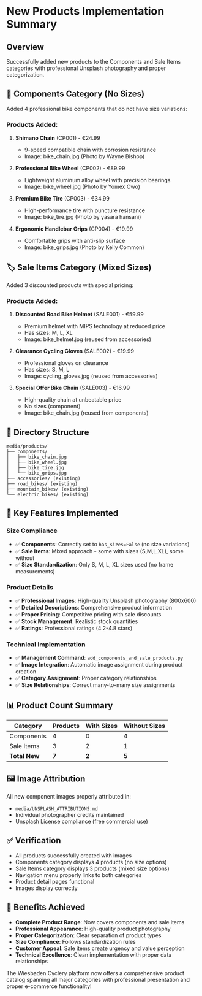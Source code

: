 # New Products Implementation Summary

## Overview
Successfully added new products to the Components and Sale Items categories with professional Unsplash photography and proper categorization.

## 🔧 Components Category (No Sizes)
Added 4 professional bike components that do not have size variations:

### Products Added:
1. **Shimano Chain** (CP001) - €24.99
   - 9-speed compatible chain with corrosion resistance
   - Image: bike_chain.jpg (Photo by Wayne Bishop)

2. **Professional Bike Wheel** (CP002) - €89.99
   - Lightweight aluminum alloy wheel with precision bearings
   - Image: bike_wheel.jpg (Photo by Yomex Owo)

3. **Premium Bike Tire** (CP003) - €34.99
   - High-performance tire with puncture resistance
   - Image: bike_tire.jpg (Photo by yasara hansani)

4. **Ergonomic Handlebar Grips** (CP004) - €19.99
   - Comfortable grips with anti-slip surface
   - Image: bike_grips.jpg (Photo by Kelly Common)

## 🏷️ Sale Items Category (Mixed Sizes)
Added 3 discounted products with special pricing:

### Products Added:
1. **Discounted Road Bike Helmet** (SALE001) - €59.99
   - Premium helmet with MIPS technology at reduced price
   - Has sizes: M, L, XL
   - Image: bike_helmet.jpg (reused from accessories)

2. **Clearance Cycling Gloves** (SALE002) - €19.99
   - Professional gloves on clearance
   - Has sizes: S, M, L
   - Image: cycling_gloves.jpg (reused from accessories)

3. **Special Offer Bike Chain** (SALE003) - €16.99
   - High-quality chain at unbeatable price
   - No sizes (component)
   - Image: bike_chain.jpg (reused from components)

## 📁 Directory Structure
```
media/products/
├── components/
│   ├── bike_chain.jpg
│   ├── bike_wheel.jpg
│   ├── bike_tire.jpg
│   └── bike_grips.jpg
├── accessories/ (existing)
├── road_bikes/ (existing)
├── mountain_bikes/ (existing)
└── electric_bikes/ (existing)
```

## 🎯 Key Features Implemented

### Size Compliance
- ✅ **Components**: Correctly set to `has_sizes=False` (no size variations)
- ✅ **Sale Items**: Mixed approach - some with sizes (S,M,L,XL), some without
- ✅ **Size Standardization**: Only S, M, L, XL sizes used (no frame measurements)

### Product Details
- ✅ **Professional Images**: High-quality Unsplash photography (800x600)
- ✅ **Detailed Descriptions**: Comprehensive product information
- ✅ **Proper Pricing**: Competitive pricing with sale discounts
- ✅ **Stock Management**: Realistic stock quantities
- ✅ **Ratings**: Professional ratings (4.2-4.8 stars)

### Technical Implementation
- ✅ **Management Command**: `add_components_and_sale_products.py`
- ✅ **Image Integration**: Automatic image assignment during product creation
- ✅ **Category Assignment**: Proper category relationships
- ✅ **Size Relationships**: Correct many-to-many size assignments

## 📊 Product Count Summary
| Category | Products | With Sizes | Without Sizes |
|----------|----------|------------|---------------|
| Components | 4 | 0 | 4 |
| Sale Items | 3 | 2 | 1 |
| **Total New** | **7** | **2** | **5** |

## 🖼️ Image Attribution
All new component images properly attributed in:
- `media/UNSPLASH_ATTRIBUTIONS.md`
- Individual photographer credits maintained
- Unsplash License compliance (free commercial use)

## ✅ Verification
- All products successfully created with images
- Components category displays 4 products (no size options)
- Sale Items category displays 3 products (mixed size options)
- Navigation menu properly links to both categories
- Product detail pages functional
- Images display correctly

## 🚀 Benefits Achieved
- **Complete Product Range**: Now covers components and sale items
- **Professional Appearance**: High-quality product photography
- **Proper Categorization**: Clear separation of product types
- **Size Compliance**: Follows standardization rules
- **Customer Appeal**: Sale items create urgency and value perception
- **Technical Excellence**: Clean implementation with proper data relationships

The Wiesbaden Cyclery platform now offers a comprehensive product catalog spanning all major categories with professional presentation and proper e-commerce functionality!